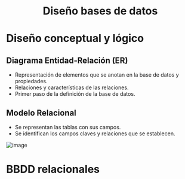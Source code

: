 <h1 align="center">Diseño bases de datos</h1>

# Diseño conceptual y lógico

## Diagrama Entidad-Relación (ER) 

- Representación de elementos que se anotan en la base de datos y propiedades.
- Relaciones y características de las relaciones.
- Primer paso de la definición de la base de datos.

## Modelo Relacional

- Se representan las tablas con sus campos.
- Se identifican los campos claves y relaciones que se establecen.

![image](https://github.com/user-attachments/assets/757de141-a867-466e-b21a-dde4c2f91a11)

# BBDD relacionales



